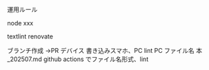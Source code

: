 運用ルール

node xxx

textlint
renovate

ブランチ作成 →PR
デバイス
書き込みスマホ、PC
lint PC
ファイル名
本\_202507.md
github actions でファイル名形式、lint
